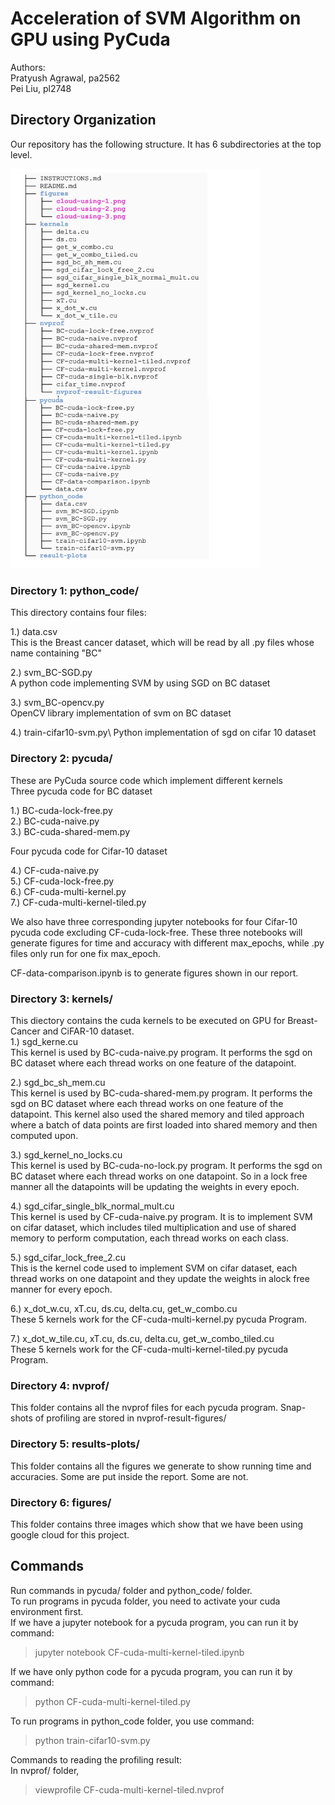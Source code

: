 # Acceleration of SVM Algorithm on GPU using PyCuda 
Authors: \
Pratyush Agrawal, pa2562 \
Pei Liu, pl2748
## Directory Organization

Our repository has the following structure. It has 6 subdirectories at the top level. 


<img src="tree.png" width="400">

### Directory 1: python_code/

This directory contains four files:

1.) data.csv\
This is the Breast cancer dataset, which will be read by all .py files whose name containing "BC"

2.) svm_BC-SGD.py\
A python code implementing SVM by using SGD on BC dataset
  
3.) svm_BC-opencv.py\
OpenCV library implementation of svm on BC dataset

4.) train-cifar10-svm.py\ 
 Python implementation of sgd on cifar 10 dataset


### Directory 2: pycuda/

These are PyCuda source code which implement different kernels\
Three pycuda code for BC dataset

1.) BC-cuda-lock-free.py\
2.) BC-cuda-naive.py\
3.) BC-cuda-shared-mem.py

Four pycuda code for Cifar-10 dataset

4.) CF-cuda-naive.py\
5.) CF-cuda-lock-free.py\
6.) CF-cuda-multi-kernel.py\
7.) CF-cuda-multi-kernel-tiled.py

We also have three corresponding jupyter notebooks for four Cifar-10 pycuda code excluding CF-cuda-lock-free. These three notebooks will generate figures for time and accuracy with different max_epochs, while .py files only run for one fix max_epoch.

CF-data-comparison.ipynb is to generate figures shown in our report.


### Directory 3: kernels/ 

This diectory contains the cuda kernels to be executed on GPU for Breast-Cancer and CiFAR-10 dataset.\
1.) sgd_kerne.cu \
    This kernel is used by BC-cuda-naive.py program. It performs the sgd on BC dataset where each thread works on one feature of the datapoint.
    
2.) sgd_bc_sh_mem.cu \
This kernel is used by BC-cuda-shared-mem.py program. It performs the sgd on BC dataset where each thread works on one feature of the datapoint. This kernel also used the shared memory and tiled approach where a batch of data points are first loaded into shared memory and then computed upon.

3.) sgd_kernel_no_locks.cu\
  This kernel is used by BC-cuda-no-lock.py program. It performs the sgd on BC dataset where each thread works on one datapoint. So in a lock free manner all the datapoints will be updating the weights in every epoch.

4.) sgd_cifar_single_blk_normal_mult.cu\
This kernel is used by CF-cuda-naive.py program. It is to implement SVM on cifar dataset, which includes tiled multiplication and use of shared memory to perform computation, each thread works on each class.

5.) sgd_cifar_lock_free_2.cu\
This is the kernel code used to implement SVM on cifar dataset, each thread works on one datapoint and they update the weights in alock free manner for every epoch.

6.) x_dot_w.cu, xT.cu, ds.cu, delta.cu, get_w_combo.cu \
  These 5 kernels work for the CF-cuda-multi-kernel.py pycuda Program.
  
7.) x_dot_w_tile.cu, xT.cu, ds.cu, delta.cu, get_w_combo_tiled.cu \
  These 5 kernels work for the CF-cuda-multi-kernel-tiled.py pycuda Program.



### Directory 4: nvprof/

This folder contains all the nvprof files for each pycuda program. Snap-shots of profiling are stored in nvprof-result-figures/

### Directory 5: results-plots/
This folder contains all the figures we generate to show running time and accuracies. Some are put inside the report. Some are not.

### Directory 6: figures/

This folder contains three images which show that we have been using google cloud for this project.


## Commands

Run commands in pycuda/ folder and python_code/ folder.\
To run programs in pycuda folder, you need to activate your cuda environment first.\
If we have a jupyter notebook for a pycuda program, you can run it by command:
> jupyter notebook CF-cuda-multi-kernel-tiled.ipynb

If we have only python code for a pycuda program, you can run it by command:
> python CF-cuda-multi-kernel-tiled.py

To run programs in python_code folder, you use command:
> python train-cifar10-svm.py

Commands to reading the profiling result:\
In nvprof/ folder, 
> viewprofile CF-cuda-multi-kernel-tiled.nvprof




